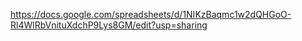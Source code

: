 https://docs.google.com/spreadsheets/d/1NIKzBaqmc1w2dQHGoO-Rl4WlRbVnituXdchP9Lys8GM/edit?usp=sharing
